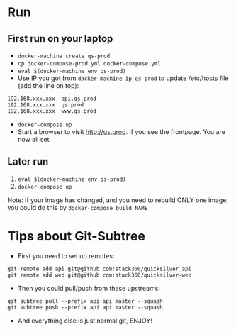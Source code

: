 # Run

## First run on your laptop

* ```docker-machine create qs-prod```
* ```cp docker-compose-prod.yml docker-compose.yml```
* ```eval $(docker-machine env qs-prod)```
* Use IP you got from ```docker-machine ip qs-prod``` to update /etc/hosts file (add the line on top):

```
192.168.xxx.xxx  api.qs.prod
192.168.xxx.xxx  qs.prod
192.168.xxx.xxx  www.qs.prod
```

* ```docker-compose up```
* Start a browser to visit http://qs.prod. If you see the frontpage. You are now all set.

## Later run

1. ```eval $(docker-machine env qs-prod)```
2. ```docker-compose up```

Note: if your image has changed, and you need to rebuild ONLY one image, you could do this by ```docker-compose build NAME```

# Tips about Git-Subtree

* First you need to set up remotes:

```
git remote add api git@github.com:stack360/quicksilver_api
git remote add web git@github.com:stack360/quicksilver-web
```

* Then you could pull/push from these upstreams:

```
git subtree pull --prefix api api master --squash
git subtree push --prefix api api master --squash
```

* And everything else is just normal git, ENJOY!
